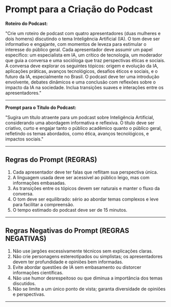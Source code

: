 # Prompt para a Criação do Podcast

**Roteiro do Podcast:**

"Crie um roteiro de podcast com quatro apresentadores (duas mulheres e dois homens) discutindo o tema Inteligência Artificial (IA). O tom deve ser informativo e engajante, com momentos de leveza para estimular o interesse do público geral. Cada apresentador deve assumir um papel específico: um especialista em IA, um crítico de tecnologia, um moderador que guia a conversa e uma socióloga que traz perspectivas éticas e sociais. A conversa deve explorar os seguintes tópicos: origem e evolução da IA, aplicações práticas, avanços tecnológicos, desafios éticos e sociais, e o futuro da IA, especialmente no Brasil. O podcast deve ter uma introdução envolvente, debates dinâmicos e uma conclusão com reflexões sobre o impacto da IA na sociedade. Inclua transições suaves e interações entre os apresentadores."

---

**Prompt para o Título do Podcast:**

"Sugira um título atraente para um podcast sobre Inteligência Artificial, considerando uma abordagem informativa e reflexiva. O título deve ser criativo, curto e engajar tanto o público acadêmico quanto o público geral, refletindo os temas abordados, como ética, avanços tecnológicos, e impactos sociais."

---

## Regras do Prompt (REGRAS)

1. Cada apresentador deve ter falas que reflitam sua perspectiva única.
2. A linguagem usada deve ser acessível ao público leigo, mas com informações embasadas.
3. As transições entre os tópicos devem ser naturais e manter o fluxo da conversa.
4. O tom deve ser equilibrado: sério ao abordar temas complexos e leve para facilitar a compreensão.
5. O tempo estimado do podcast deve ser de 15 minutos.

---

## Regras Negativas do Prompt (REGRAS NEGATIVAS)

1. Não use jargões excessivamente técnicos sem explicações claras.
2. Não crie personagens estereotipados ou simplistas; os apresentadores devem ter profundidade e opiniões bem informadas.
3. Evite abordar questões de IA sem embasamento ou distorcer informações científicas.
4. Não use humor desrespeitoso ou que diminua a importância dos temas discutidos.
5. Não se limite a um único ponto de vista; garanta diversidade de opiniões e perspectivas.

---
